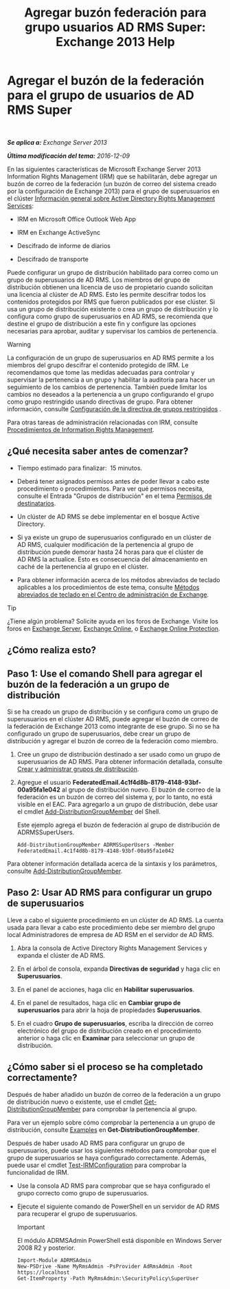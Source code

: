 ﻿---
title: 'Agregar buzón federación para grupo usuarios AD RMS Super: Exchange 2013 Help'
TOCTitle: Agregar el buzón de la federación para el grupo de usuarios de AD RMS Super
ms:assetid: 44618df9-54f0-4474-a450-dcba48a02901
ms:mtpsurl: https://technet.microsoft.com/es-es/library/Ee424431(v=EXCHG.150)
ms:contentKeyID: 49895598
ms.date: 04/23/2018
mtps_version: v=EXCHG.150
ms.translationtype: HT
---

# Agregar el buzón de la federación para el grupo de usuarios de AD RMS Super

 

_**Se aplica a:** Exchange Server 2013_

_**Última modificación del tema:** 2016-12-09_

En las siguientes características de Microsoft Exchange Server 2013 Information Rights Management (IRM) que se habilitarán, debe agregar un buzón de correo de la federación (un buzón de correo del sistema creado por la configuración de Exchange 2013) para el grupo de superusuarios en el clúster [Información general sobre Active Directory Rights Management Services](https://technet.microsoft.com/es-es/library/hh831364.aspx):

  - IRM en Microsoft Office Outlook Web App

  - IRM en Exchange ActiveSync

  - Descifrado de informe de diarios

  - Descifrado de transporte

Puede configurar un grupo de distribución habilitado para correo como un grupo de superusuarios de AD RMS. Los miembros del grupo de distribución obtienen una licencia de uso de propietario cuando solicitan una licencia al clúster de AD RMS. Esto les permite descifrar todos los contenidos protegidos por RMS que fueron publicados por ese clúster. Si usa un grupo de distribución existente o crea un grupo de distribución y lo configura como grupo de superusuarios en AD RMS, se recomienda que destine el grupo de distribución a este fin y configure las opciones necesarias para aprobar, auditar y supervisar los cambios de pertenencia.


> [!WARNING]
> La configuración de un grupo de superusuarios en AD RMS permite a los miembros del grupo descifrar el contenido protegido de IRM. Le recomendamos que tome las medidas adecuadas para controlar y supervisar la pertenencia a un grupo y habilitar la auditoría para hacer un seguimiento de los cambios de pertenencia. También puede limitar los cambios no deseados a la pertenencia a un grupo configurando el grupo como grupo restringido usando directivas de grupo. Para obtener información, consulte <A href="https://technet.microsoft.com/es-es/library/cc756802(v=ws.10).aspx">Configuración de la directiva de grupos restringidos</A> .



Para otras tareas de administración relacionadas con IRM, consulte [Procedimientos de Information Rights Management](information-rights-management-procedures-exchange-2013-help.md).

## ¿Qué necesita saber antes de comenzar?

  - Tiempo estimado para finalizar:  15 minutos.

  - Deberá tener asignados permisos antes de poder llevar a cabo este procedimiento o procedimientos. Para ver qué permisos necesita, consulte el Entrada "Grupos de distribución" en el tema [Permisos de destinatarios](recipients-permissions-exchange-2013-help.md).

  - Un clúster de AD RMS se debe implementar en el bosque Active Directory.

  - Si ya existe un grupo de superusuarios configurado en un clúster de AD RMS, cualquier modificación de la pertenencia al grupo de distribución puede demorar hasta 24 horas para que el clúster de AD RMS la actualice. Esto es consecuencia del almacenamiento en caché de la pertenencia al grupo en el clúster.

  - Para obtener información acerca de los métodos abreviados de teclado aplicables a los procedimientos de este tema, consulte [Métodos abreviados de teclado en el Centro de administración de Exchange](keyboard-shortcuts-in-the-exchange-admin-center-exchange-online-protection-help.md).


> [!TIP]
> ¿Tiene algún problema? Solicite ayuda en los foros de Exchange. Visite los foros en <A href="https://go.microsoft.com/fwlink/p/?linkid=60612">Exchange Server</A>, <A href="https://go.microsoft.com/fwlink/p/?linkid=267542">Exchange Online</A>, o <A href="https://go.microsoft.com/fwlink/p/?linkid=285351">Exchange Online Protection</A>.



## ¿Cómo realiza esto?

## Paso 1: Use el comando Shell para agregar el buzón de la federación a un grupo de distribución

Si se ha creado un grupo de distribución y se configura como un grupo de superusuarios en el clúster AD RMS, puede agregar el buzón de correo de la federación de Exchange 2013 como integrante de ese grupo. Si no se ha configurado un grupo de superusuarios, debe crear un grupo de distribución y agregar el buzón de correo de la federación como miembro.

1.  Cree un grupo de distribución destinado a ser usado como un grupo de superusuarios de AD RMS. Para obtener información detallada, consulte [Crear y administrar grupos de distribución](create-and-manage-distribution-groups-exchange-2013-help.md).

2.  Agregue el usuario **FederatedEmail.4c1f4d8b-8179-4148-93bf-00a95fa1e042** al grupo de distribución nuevo. El buzón de correo de la federación es un buzón de correo del sistema y, por lo tanto, no está visible en el EAC. Para agregarlo a un grupo de distribución, debe usar el cmdlet [Add-DistributionGroupMember](https://technet.microsoft.com/es-es/library/bb124340\(v=exchg.150\)) del Shell.
    
    Este ejemplo agrega el buzón de federación al grupo de distribución de ADRMSSuperUsers.
    
        Add-DistributionGroupMember ADRMSSuperUsers -Member FederatedEmail.4c1f4d8b-8179-4148-93bf-00a95fa1e042

Para obtener información detallada acerca de la sintaxis y los parámetros, consulte [Add-DistributionGroupMember](https://technet.microsoft.com/es-es/library/bb124340\(v=exchg.150\)).

## Paso 2: Usar AD RMS para configurar un grupo de superusuarios

Lleve a cabo el siguiente procedimiento en un clúster de AD RMS. La cuenta usada para llevar a cabo este procedimiento debe ser miembro del grupo local Administradores de empresa de AD RSM en el servidor de AD RMS.

1.  Abra la consola de Active Directory Rights Management Services y expanda el clúster de AD RMS.

2.  En el árbol de consola, expanda **Directivas de seguridad** y haga clic en **Superusuarios**.

3.  En el panel de acciones, haga clic en **Habilitar superusuarios**.

4.  En el panel de resultados, haga clic en **Cambiar grupo de superusuarios** para abrir la hoja de propiedades **Superusuarios**.

5.  En el cuadro **Grupo de superusuarios**, escriba la dirección de correo electrónico del grupo de distribución creado en el procedimiento anterior o haga clic en **Examinar** para seleccionar un grupo de distribución.

## ¿Cómo saber si el proceso se ha completado correctamente?

Después de haber añadido un buzón de correo de la federación a un grupo de distribución nuevo o existente, use el cmdlet [Get-DistributionGroupMember](https://technet.microsoft.com/es-es/library/aa996367\(v=exchg.150\)) para comprobar la pertenencia al grupo.

Para ver un ejemplo sobre cómo comprobar la pertenencia a un grupo de distribución, consulte [Examples](https://technet.microsoft.com/es-es/aa996367\(exchg.150\)#examples) en **Get-DistributionGroupMember**.

Después de haber usado AD RMS para configurar un grupo de superusuarios, puede usar los siguientes métodos para comprobar que el grupo de superusuarios se haya configurado correctamente. Además, puede usar el cmdlet [Test-IRMConfiguration](https://technet.microsoft.com/es-es/library/dd979798\(v=exchg.150\)) para comprobar la funcionalidad de IRM.

  - Use la consola AD RMS para comprobar que se haya configurado el grupo correcto como grupo de superusuarios.

  - Ejecute el siguiente comando de PowerShell en un servidor de AD RMS para recuperar el grupo de superusuarios.
    

    > [!IMPORTANT]
    > El módulo ADRMSAdmin PowerShell está disponible en Windows Server 2008 R2 y posterior.

    
        Import-Module ADRMSAdmin
        New-PSDrive -Name MyRmsAdmin -PsProvider AdRmsAdmin -Root https://localhost 
        Get-ItemProperty -Path MyRmsAdmin:\SecurityPolicy\SuperUser

